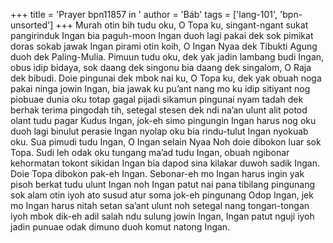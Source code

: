 +++
title = 'Prayer bpn11857 in '
author = 'Báb'
tags = ['lang-101', 'bpn-unsorted']
+++
Murah otin bih tudu oku, O Topa ku, singant-ngant sukat pangirinduk Ingan bia paguh-moon Ingan duoh lagi pakai dek sok pimikat doras sokab jawak Ingan pirami otin koih, O Ingan Nyaa dek Tibukti Agung duoh dek Paling-Mulia. Pimuun tudu oku, dek yak jadin lambang budi Ingan, obus idip bidaya, sok daang dek singonu bia daang dek singalom, O Raja dek bibudi. Doie pingunai dek mbok nai ku, O Topa ku, dek yak obuah noga pakai ninga jowin Ingan, bia jawak ku pu’ant nang mo ku idip sitiyant nog piobuae dunia oku totap gagal pijadi sikamun pingunai nyam tadah dek berhak terima pingodah tih, setegal stesen dek ndi na’an ulunt alit potod olant tudu pagar Kudus Ingan, jok-eh simo pingungin Ingan harus nog oku duoh lagi binulut perasie Ingan nyolap oku bia rindu-tulut Ingan nyokuab oku. 
Sua pimudi tudu Ingan, O Ingan selain Nyaa Noh doie dibokon luar sok Topa. Sudi leh odak oku tungang ma’ad tudu Ingan, obuah ngibonar kehormatan tokont sikidan Ingan bia dapod sina kilakar duwoh sadik Ingan. Doie Topa dibokon pak-eh Ingan. 
Sebonar-eh mo Ingan harus ingin yak pisoh berkat tudu ulunt Ingan noh Ingan patut nai pana tibilang pingunang sok alam otin iyoh ato susud atur soma jok-eh pingunang Odop Ingan, jek mo Ingan harus nitah setan sa’ant ulunt noh setegal nang tongan-tongan iyoh mbok dik-eh adil salah ndu sulung jowin Ingan, Ingan patut nguji iyoh jadin punuae odak dimuno duoh komut natong Ingan.
